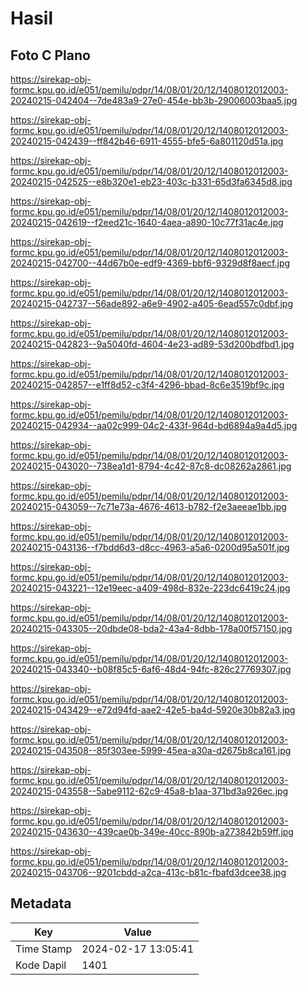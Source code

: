 # Hasil

## Foto C Plano

https://sirekap-obj-formc.kpu.go.id/e051/pemilu/pdpr/14/08/01/20/12/1408012012003-20240215-042404--7de483a9-27e0-454e-bb3b-29006003baa5.jpg

https://sirekap-obj-formc.kpu.go.id/e051/pemilu/pdpr/14/08/01/20/12/1408012012003-20240215-042439--ff842b46-6911-4555-bfe5-6a801120d51a.jpg

https://sirekap-obj-formc.kpu.go.id/e051/pemilu/pdpr/14/08/01/20/12/1408012012003-20240215-042525--e8b320e1-eb23-403c-b331-65d3fa6345d8.jpg

https://sirekap-obj-formc.kpu.go.id/e051/pemilu/pdpr/14/08/01/20/12/1408012012003-20240215-042619--f2eed21c-1640-4aea-a890-10c77f31ac4e.jpg

https://sirekap-obj-formc.kpu.go.id/e051/pemilu/pdpr/14/08/01/20/12/1408012012003-20240215-042700--44d67b0e-edf9-4369-bbf6-9329d8f8aecf.jpg

https://sirekap-obj-formc.kpu.go.id/e051/pemilu/pdpr/14/08/01/20/12/1408012012003-20240215-042737--56ade892-a6e9-4902-a405-6ead557c0dbf.jpg

https://sirekap-obj-formc.kpu.go.id/e051/pemilu/pdpr/14/08/01/20/12/1408012012003-20240215-042823--9a5040fd-4604-4e23-ad89-53d200bdfbd1.jpg

https://sirekap-obj-formc.kpu.go.id/e051/pemilu/pdpr/14/08/01/20/12/1408012012003-20240215-042857--e1ff8d52-c3f4-4296-bbad-8c6e3519bf9c.jpg

https://sirekap-obj-formc.kpu.go.id/e051/pemilu/pdpr/14/08/01/20/12/1408012012003-20240215-042934--aa02c999-04c2-433f-964d-bd6894a9a4d5.jpg

https://sirekap-obj-formc.kpu.go.id/e051/pemilu/pdpr/14/08/01/20/12/1408012012003-20240215-043020--738ea1d1-8794-4c42-87c8-dc08262a2861.jpg

https://sirekap-obj-formc.kpu.go.id/e051/pemilu/pdpr/14/08/01/20/12/1408012012003-20240215-043059--7c71e73a-4676-4613-b782-f2e3aeeae1bb.jpg

https://sirekap-obj-formc.kpu.go.id/e051/pemilu/pdpr/14/08/01/20/12/1408012012003-20240215-043136--f7bdd6d3-d8cc-4963-a5a6-0200d95a501f.jpg

https://sirekap-obj-formc.kpu.go.id/e051/pemilu/pdpr/14/08/01/20/12/1408012012003-20240215-043221--12e19eec-a409-498d-832e-223dc6419c24.jpg

https://sirekap-obj-formc.kpu.go.id/e051/pemilu/pdpr/14/08/01/20/12/1408012012003-20240215-043305--20dbde08-bda2-43a4-8dbb-178a00f57150.jpg

https://sirekap-obj-formc.kpu.go.id/e051/pemilu/pdpr/14/08/01/20/12/1408012012003-20240215-043340--b08f85c5-6af6-48d4-94fc-826c27769307.jpg

https://sirekap-obj-formc.kpu.go.id/e051/pemilu/pdpr/14/08/01/20/12/1408012012003-20240215-043429--e72d94fd-aae2-42e5-ba4d-5920e30b82a3.jpg

https://sirekap-obj-formc.kpu.go.id/e051/pemilu/pdpr/14/08/01/20/12/1408012012003-20240215-043508--85f303ee-5999-45ea-a30a-d2675b8ca161.jpg

https://sirekap-obj-formc.kpu.go.id/e051/pemilu/pdpr/14/08/01/20/12/1408012012003-20240215-043558--5abe9112-62c9-45a8-b1aa-371bd3a926ec.jpg

https://sirekap-obj-formc.kpu.go.id/e051/pemilu/pdpr/14/08/01/20/12/1408012012003-20240215-043630--439cae0b-349e-40cc-890b-a273842b59ff.jpg

https://sirekap-obj-formc.kpu.go.id/e051/pemilu/pdpr/14/08/01/20/12/1408012012003-20240215-043706--9201cbdd-a2ca-413c-b81c-fbafd3dcee38.jpg


## Metadata

| Key        | Value               |
| ---------- | ------------------- |
| Time Stamp | 2024-02-17 13:05:41 |
| Kode Dapil | 1401                |



